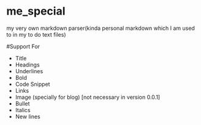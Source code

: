 # me_special
my very own markdown parser(kinda personal markdown which I am used to in my to do text files)


#Support For
- Title
- Headings
- Underlines
- Bold
- Code Snippet
- Links
- Image (specially for blog) [not necessary in version 0.0.1]
- Bullet
- Italics
- New lines
